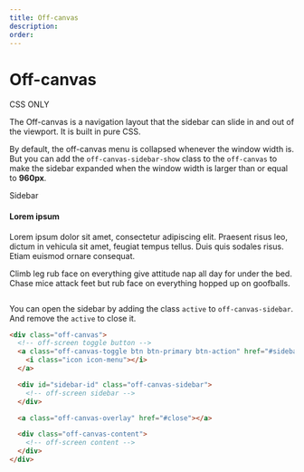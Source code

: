 ```yaml
---
title: Off-canvas
description: 
order: 
---
```


# Off-canvas

CSS ONLY

The Off-canvas is a navigation layout that the sidebar can slide in and out of the viewport. It is built in pure CSS.

 By default, the off-canvas menu is collapsed whenever the window width is. But you can add the `off-canvas-sidebar-show` class to the `off-canvas` to make the sidebar expanded when the window width is larger than or equal to **960px**.

 
<div class="docs-demo columns">
  <div class="column">
    <div class="off-canvas off-canvas-sidebar-show"><a class="off-canvas-toggle btn btn-primary btn-action" href="#sidebar-demo"><i class="icon icon-menu"></i></a>
      <div class="off-canvas-sidebar flex-centered" id="sidebar-demo"><span>Sidebar</span></div><a class="off-canvas-overlay" href="#close"></a>
      <div class="off-canvas-content">
        <div class="content">
          <h4>Lorem ipsum</h4>
          <p>Lorem ipsum dolor sit amet, consectetur adipiscing elit. Praesent risus leo, dictum in vehicula sit amet, feugiat tempus tellus. Duis quis sodales risus. Etiam euismod ornare consequat.</p>
          <p>Climb leg rub face on everything give attitude nap all day for under the bed. Chase mice attack feet but rub face on everything hopped up on goofballs.</p>
        </div>
      </div>
    </div>
  </div>
</div>

You can open the sidebar by adding the class `active` to `off-canvas-sidebar`. And remove the `active` to close it.

```html
<div class="off-canvas">
  <!-- off-screen toggle button -->
  <a class="off-canvas-toggle btn btn-primary btn-action" href="#sidebar-id">
    <i class="icon icon-menu"></i>
  </a>

  <div id="sidebar-id" class="off-canvas-sidebar">
    <!-- off-screen sidebar -->
  </div>

  <a class="off-canvas-overlay" href="#close"></a>

  <div class="off-canvas-content">
    <!-- off-screen content -->
  </div>
</div>
```